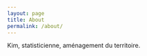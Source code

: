 ```yaml
---
layout: page
title: About
permalink: /about/
---
```


Kim, statisticienne, aménagement du territoire.

